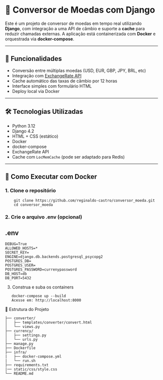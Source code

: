 # 💱 Conversor de Moedas com Django

Este é um projeto de conversor de moedas em tempo real utilizando **Django**, com integração a uma API de câmbio e suporte a **cache** para reduzir chamadas externas. A aplicação está containerizada com **Docker** e orquestrada via **docker-compose**.

---

## 🚀 Funcionalidades

- Conversão entre múltiplas moedas (USD, EUR, GBP, JPY, BRL, etc)
- Integração com [ExchangeRate API](https://www.exchangerate-api.com/)
- Cache automático das taxas de câmbio por 12 horas
- Interface simples com formulário HTML
- Deploy local via Docker

---

## 🛠 Tecnologias Utilizadas

- Python 3.12
- Django 4.2
- HTML + CSS (estático)
- Docker
- docker-compose
- ExchangeRate API
- Cache com `LocMemCache` (pode ser adaptado para Redis)

---

## 🐳 Como Executar com Docker

### 1. Clone o repositório

```
    git clone https://github.com/reginaldo-castro/conversor_moeda.git
    cd conversor_moeda
```

### 2. Crie o arquivo .env (opcional)
## .env
``` 
DEBUG=True
ALLOWED_HOSTS=*
SECRET_KEY=
ENGINE=django.db.backends.postgresql_psycopg2
POSTGRES_DB=
POSTGRES_USER=
POSTGRES_PASSWORD=currenypassword
DB_HOST=db
DB_PORT=5432
```
3. Construa e suba os containers
 ```
    docker-compose up --build
    Acesse em: http://localhost:8000
```

📂 Estrutura do Projeto
    
    ├── converter/
    │   ├── templates/converter/convert.html
    │   └── views.py
    ├── currency/
    │   ├── settings.py
    │   └── urls.py
    ├── manage.py
    ├── Dockerfile
    ├── infra/
    |   ├── docker-compose.yml
    |   └── run.sh
    ├── requirements.txt
    |── static/css/style.css
    └── README.md
